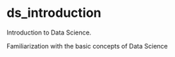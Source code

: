 # ds_introduction
Introduction to Data Science.

Familiarization with the basic concepts of Data Science
